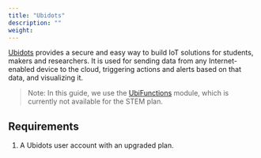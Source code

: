 ```yaml
---
title: "Ubidots"
description: ""
weight: 
---
```


[Ubidots](https://ubidots.com/) provides a secure and easy way to build IoT solutions for students, makers and researchers. It is used for sending data from any Internet-enabled device to the cloud, triggering actions and alerts based on that data, and visualizing it. 

<!--more-->

>Note: In this guide, we use the [UbiFunctions](https://docs.microsoft.com/en-us/azure/azure-functions/https://help.ubidots.com/en/articles/2132086-analytics-ubifunctions-user-guide) module, which is currently not available for the STEM plan.

## Requirements

1. A Ubidots user account with an upgraded plan.
